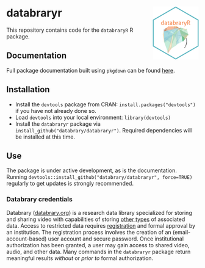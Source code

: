 # databraryr <img src="man/figures/logo.png" align="right" height="139" alt="" />

This repository contains code for the `databraryR` R package.

## Documentation

Full package documentation built using `pkgdown` can be found [here](https://databrary.github.io/databraryr).

## Installation

- Install the `devtools` package from CRAN: `install.packages("devtools")` if you have not already done so.
- Load `devtools` into your local environment: `library(devtools)`
- Install the `databraryr` package via `install_github("databrary/databraryr")`. Required dependencies will be installed at this time.

## Use

The package is under active development, as is the documentation.
Running `devtools::install_github("databrary/databraryr", force=TRUE)` regularly to get updates is strongly recommended.

### Databrary credentials

Databrary ([databrary.org](https://databrary.org)) is a research data library specialized for storing and sharing video with capabilities of storing [other types](https://nyu.databrary.org/asset/formats) of associated data.
Access to restricted data requires [registration](https://databrary.org/register) and formal approval by an institution.
The registration process involves the creation of an (email-account-based) user account and secure password.
Once institutional authorization has been granted, a user may gain access to shared video, audio, and other data.
Many commands in the `databraryr` package return meaningful results *without* or *prior to* formal authorization.
